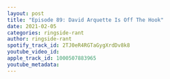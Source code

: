 ```yaml
---
layout: post
title: "Episode 89: David Arquette Is Off The Hook"
date: 2021-02-05
categories: ringside-rant
author: ringside-rant
spotify_track_id: 2TJ0eR4RGTaGygXrdDv8k8
youtube_video_id: 
apple_track_id: 1000507883965
youtube_metadata: 
---
```

